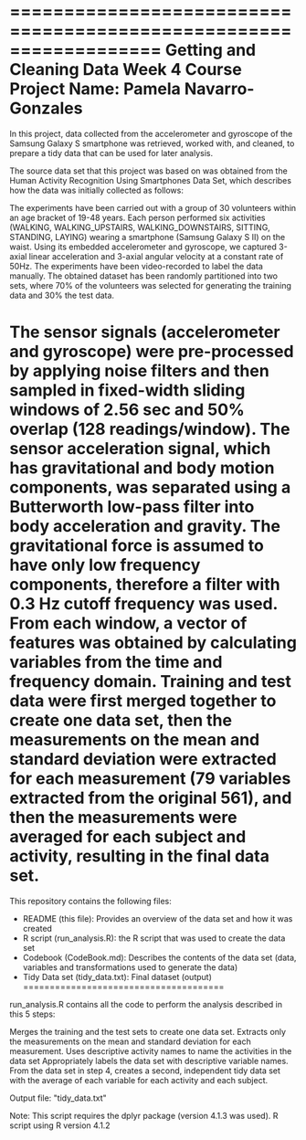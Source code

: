 ==================================================================
Getting and Cleaning Data 
Week 4 Course Project
Name: Pamela Navarro-Gonzales
==================================================================
In this project, data collected from the accelerometer and gyroscope of the Samsung Galaxy S smartphone was retrieved, worked with, and cleaned, to prepare a tidy data that can be used for later analysis.

The source data set that this project was based on was obtained from the Human Activity Recognition Using Smartphones Data Set, which describes how the data was initially collected as follows:

The experiments have been carried out with a group of 30 volunteers within an age bracket of 19-48 years. Each person performed six activities (WALKING, WALKING_UPSTAIRS, WALKING_DOWNSTAIRS, SITTING, STANDING, LAYING) wearing a smartphone (Samsung Galaxy S II) on the waist. Using its embedded accelerometer and gyroscope, we captured 3-axial linear acceleration and 3-axial angular velocity at a constant rate of 50Hz. The experiments have been video-recorded to label the data manually. The obtained dataset has been randomly partitioned into two sets, where 70% of the volunteers was selected for generating the training data and 30% the test data.

The sensor signals (accelerometer and gyroscope) were pre-processed by applying noise filters and then sampled in fixed-width sliding windows of 2.56 sec and 50% overlap (128 readings/window). The sensor acceleration signal, which has gravitational and body motion components, was separated using a Butterworth low-pass filter into body acceleration and gravity. The gravitational force is assumed to have only low frequency components, therefore a filter with 0.3 Hz cutoff frequency was used. From each window, a vector of features was obtained by calculating variables from the time and frequency domain. Training and test data were first merged together to create one data set, then the measurements on the mean and standard deviation were extracted for each measurement (79 variables extracted from the original 561), and then the measurements were averaged for each subject and activity, resulting in the final data set.
==================================================================

This repository contains the following files:
- README (this file): Provides an overview of the data set and how it was created
- R script (run_analysis.R): the R script that was used to create the data set
- Codebook (CodeBook.md): Describes the contents of the data set (data, variables and transformations used to generate the data)
- Tidy Data set (tidy_data.txt): Final dataset (output) 
======================================

run_analysis.R contains all the code to perform the analysis described in this 5 steps:

Merges the training and the test sets to create one data set.
Extracts only the measurements on the mean and standard deviation for each measurement.
Uses descriptive activity names to name the activities in the data set
Appropriately labels the data set with descriptive variable names.
From the data set in step 4, creates a second, independent tidy data set with the average of each variable for each activity and each subject.

Output file: "tidy_data.txt"

Note:
This script requires the dplyr package (version 4.1.3 was used).
R script using R version 4.1.2 
